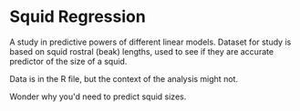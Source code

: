 # Squid Regression

A study in predictive powers of different linear models. Dataset for study is based on squid rostral (beak) lengths, used to see if they are accurate predictor of the size of a squid.

Data is in the R file, but the context of the analysis might not. 


Wonder why you'd need to predict squid sizes.

